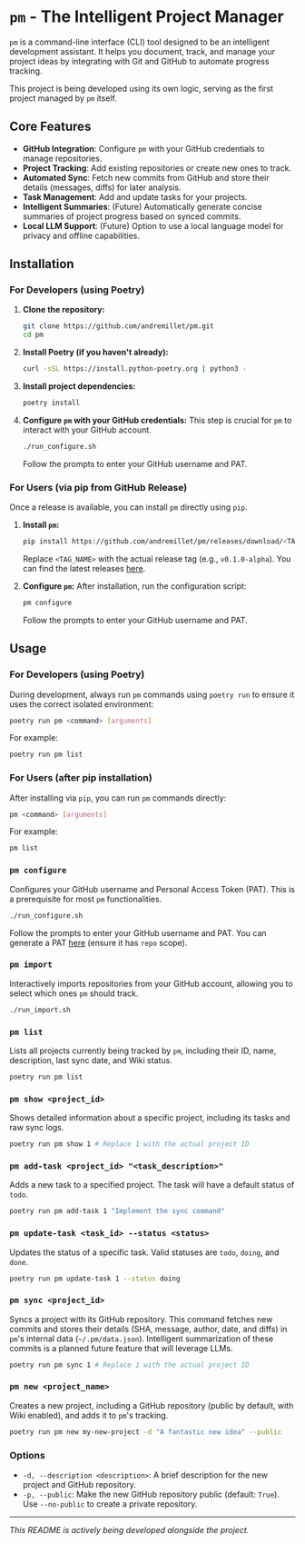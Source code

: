 # `pm` - The Intelligent Project Manager

`pm` is a command-line interface (CLI) tool designed to be an intelligent development assistant. It helps you document, track, and manage your project ideas by integrating with Git and GitHub to automate progress tracking.

This project is being developed using its own logic, serving as the first project managed by `pm` itself.

## Core Features

- **GitHub Integration**: Configure `pm` with your GitHub credentials to manage repositories.
- **Project Tracking**: Add existing repositories or create new ones to track.
- **Automated Sync**: Fetch new commits from GitHub and store their details (messages, diffs) for later analysis.
- **Task Management**: Add and update tasks for your projects.
- **Intelligent Summaries**: (Future) Automatically generate concise summaries of project progress based on synced commits.
- **Local LLM Support**: (Future) Option to use a local language model for privacy and offline capabilities.

## Installation

### For Developers (using Poetry)

1.  **Clone the repository:**
    ```bash
    git clone https://github.com/andremillet/pm.git
    cd pm
    ```

2.  **Install Poetry (if you haven't already):**
    ```bash
    curl -sSL https://install.python-poetry.org | python3 -
    ```

3.  **Install project dependencies:**
    ```bash
    poetry install
    ```

4.  **Configure `pm` with your GitHub credentials:**
    This step is crucial for `pm` to interact with your GitHub account.
    ```bash
    ./run_configure.sh
    ```
    Follow the prompts to enter your GitHub username and PAT.

### For Users (via pip from GitHub Release)

Once a release is available, you can install `pm` directly using `pip`.

1.  **Install `pm`:**
    ```bash
    pip install https://github.com/andremillet/pm/releases/download/<TAG_NAME>/pm-0.1.0-py3-none-any.whl
    ```
    Replace `<TAG_NAME>` with the actual release tag (e.g., `v0.1.0-alpha`). You can find the latest releases [here](https://github.com/andremillet/pm/releases).

2.  **Configure `pm`:**
    After installation, run the configuration script:
    ```bash
    pm configure
    ```
    Follow the prompts to enter your GitHub username and PAT.

## Usage

### For Developers (using Poetry)

During development, always run `pm` commands using `poetry run` to ensure it uses the correct isolated environment:

```bash
poetry run pm <command> [arguments]
```

For example:

```bash
poetry run pm list
```

### For Users (after pip installation)

After installing via `pip`, you can run `pm` commands directly:

```bash
pm <command> [arguments]
```

For example:

```bash
pm list
```

### `pm configure`

Configures your GitHub username and Personal Access Token (PAT). This is a prerequisite for most `pm` functionalities.

```bash
./run_configure.sh
```

Follow the prompts to enter your GitHub username and PAT. You can generate a PAT [here](https://github.com/settings/tokens/new) (ensure it has `repo` scope).

### `pm import`

Interactively imports repositories from your GitHub account, allowing you to select which ones `pm` should track.

```bash
./run_import.sh
```

### `pm list`

Lists all projects currently being tracked by `pm`, including their ID, name, description, last sync date, and Wiki status.

```bash
poetry run pm list
```

### `pm show <project_id>`

Shows detailed information about a specific project, including its tasks and raw sync logs.

```bash
poetry run pm show 1 # Replace 1 with the actual project ID
```

### `pm add-task <project_id> "<task_description>"`

Adds a new task to a specified project. The task will have a default status of `todo`.

```bash
poetry run pm add-task 1 "Implement the sync command"
```

### `pm update-task <task_id> --status <status>`

Updates the status of a specific task. Valid statuses are `todo`, `doing`, and `done`.

```bash
poetry run pm update-task 1 --status doing
```

### `pm sync <project_id>`

Syncs a project with its GitHub repository. This command fetches new commits and stores their details (SHA, message, author, date, and diffs) in `pm`'s internal data (`~/.pm/data.json`). Intelligent summarization of these commits is a planned future feature that will leverage LLMs.

```bash
poetry run pm sync 1 # Replace 1 with the actual project ID
```

### `pm new <project_name>`

Creates a new project, including a GitHub repository (public by default, with Wiki enabled), and adds it to `pm`'s tracking.

```bash
poetry run pm new my-new-project -d "A fantastic new idea" --public
```

### Options

*   `-d, --description <description>`: A brief description for the new project and GitHub repository.
*   `-p, --public`: Make the new GitHub repository public (default: `True`). Use `--no-public` to create a private repository.

---
*This README is actively being developed alongside the project.*